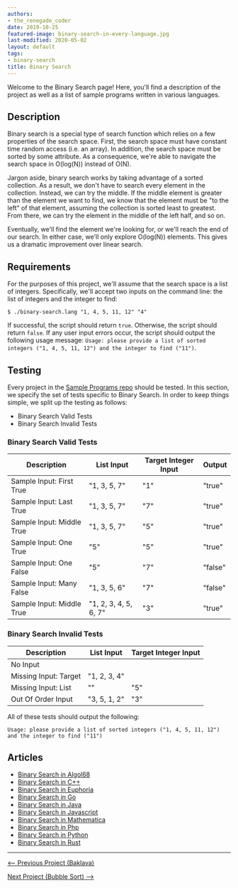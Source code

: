 ```yaml
---
authors:
- the_renegade_coder
date: 2019-10-25
featured-image: binary-search-in-every-language.jpg
last-modified: 2020-05-02
layout: default
tags:
- binary-search
title: Binary Search
---
```


Welcome to the Binary Search page! Here, you'll find a description of the project as well as a list of sample programs written in various languages.

## Description

Binary search is a special type of search function which relies on a few properties
of the search space. First, the search space must have constant time random access
(i.e. an array). In addition, the search space must be sorted by some attribute.
As a consequence, we're able to navigate the search space in O(log(N)) instead of
O(N). 

Jargon aside, binary search works by taking advantage of a sorted collection. As a result,
we don't have to search every element in the collection. Instead, we can try the middle.
If the middle element is greater than the element we want to find, we know that the element
must be "to the left" of that element, assuming the collection is sorted least to greatest. 
From there, we can try the element in the middle of the left half, and so on. 

Eventually, we'll find the element we're looking for, or we'll reach the end of our search.
In either case, we'll only explore O(log(N)) elements. This gives us a dramatic improvement
over linear search.


## Requirements

For the purposes of this project, we'll assume that the search space is a list of integers.
Specifically, we'll accept two inputs on the command line: the list of integers and the
integer to find:

```shell
$ ./binary-search.lang "1, 4, 5, 11, 12" "4"
```

If successful, the script should return `true`. Otherwise, the script should return `false`. 
If any user input errors occur, the script should output the following usage message:
`Usage: please provide a list of sorted integers ("1, 4, 5, 11, 12") and the integer to find ("11")`.


## Testing

Every project in the [Sample Programs repo](https://github.com/TheRenegadeCoder/sample-programs) should be tested.
In this section, we specify the set of tests specific to Binary Search.
In order to keep things simple, we split up the testing as follows:

- Binary Search Valid Tests
- Binary Search Invalid Tests

### Binary Search Valid Tests

| Description | List Input | Target Integer Input | Output |
| ----------- | ---------- | -------------------- | ------ |
| Sample Input: First True | "1, 3, 5, 7" | "1" | "true" |
| Sample Input: Last True | "1, 3, 5, 7" | "7" | "true" |
| Sample Input: Middle True | "1, 3, 5, 7" | "5" | "true" |
| Sample Input: One True | "5" | "5" | "true" |
| Sample Input: One False | "5" | "7" | "false" |
| Sample Input: Many False | "1, 3, 5, 6" | "7" | "false" |
| Sample Input: Middle True | "1, 2, 3, 4, 5, 6, 7" | "3" | "true" |

### Binary Search Invalid Tests

| Description | List Input | Target Integer Input |
| ----------- | ---------- | -------------------- |
| No Input |  |  |
| Missing Input: Target | "1, 2, 3, 4" |  |
| Missing Input: List | "" | "5" |
| Out Of Order Input | "3, 5, 1, 2" | "3" |

All of these tests should output the following:

```
Usage: please provide a list of sorted integers ("1, 4, 5, 11, 12") and the integer to find ("11")
```


## Articles

- [Binary Search in Algol68](https://sampleprograms.io/projects/binary-search/algol68)
- [Binary Search in C++](https://sampleprograms.io/projects/binary-search/c-plus-plus)
- [Binary Search in Euphoria](https://sampleprograms.io/projects/binary-search/euphoria)
- [Binary Search in Go](https://sampleprograms.io/projects/binary-search/go)
- [Binary Search in Java](https://sampleprograms.io/projects/binary-search/java)
- [Binary Search in Javascript](https://sampleprograms.io/projects/binary-search/javascript)
- [Binary Search in Mathematica](https://sampleprograms.io/projects/binary-search/mathematica)
- [Binary Search in Php](https://sampleprograms.io/projects/binary-search/php)
- [Binary Search in Python](https://sampleprograms.io/projects/binary-search/python)
- [Binary Search in Rust](https://sampleprograms.io/projects/binary-search/rust)

***

<nav class="project-nav">

<div id="prev" markdown="1">

[<-- Previous Project (Baklava)](https://sampleprograms.io/projects/baklava)

</div>

<div id="next" markdown="1">

[Next Project (Bubble Sort) -->](https://sampleprograms.io/projects/bubble-sort)

</div>

</nav>